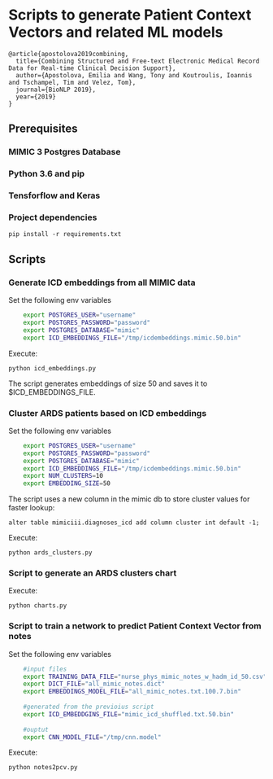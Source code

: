 # Scripts to generate Patient Context Vectors and related ML models

```
@article{apostolova2019combining,
  title={Combining Structured and Free-text Electronic Medical Record Data for Real-time Clinical Decision Support},
  author={Apostolova, Emilia and Wang, Tony and Koutroulis, Ioannis and Tschampel, Tim and Velez, Tom},
  journal={BioNLP 2019},
  year={2019}
}
```

## Prerequisites

### MIMIC 3 Postgres Database

### Python 3.6 and pip

### Tensforflow and Keras

### Project dependencies

`pip install -r requirements.txt`

## Scripts


### Generate ICD embeddings from all MIMIC data

Set the following env variables


```bash
    export POSTGRES_USER="username"
    export POSTGRES_PASSWORD="password"
    export POSTGRES_DATABASE="mimic"
    export ICD_EMBEDDINGS_FILE="/tmp/icdembeddings.mimic.50.bin"

```

Execute:

`python icd_embeddings.py`

The script generates embeddings of size 50 and saves it to $ICD_EMBEDDINGS_FILE.


### Cluster ARDS patients based on ICD embeddings


Set the following env variables

```bash
    export POSTGRES_USER="username"
    export POSTGRES_PASSWORD="password"
    export POSTGRES_DATABASE="mimic"
    export ICD_EMBEDDINGS_FILE="/tmp/icdembeddings.mimic.50.bin"
    export NUM_CLUSTERS=10
    export EMBEDDING_SIZE=50
```

The script uses a new column in the mimic db to store cluster values for faster lookup:

`
alter table mimiciii.diagnoses_icd add column cluster int default -1;
`

Execute:

`python ards_clusters.py`


### Script to generate an ARDS clusters chart

Execute:

`python charts.py`


### Script to train a network to predict Patient Context Vector from notes

Set the following env variables

```bash
    #input files 
    export TRAINING_DATA_FILE="nurse_phys_mimic_notes_w_hadm_id_50.csv"
    export DICT_FILE="all_mimic_notes.dict"
    export EMBEDDINGS_MODEL_FILE="all_mimic_notes.txt.100.7.bin"
    
    #generated from the previoius script
    export ICD_EMBEDDGINS_FILE="mimic_icd_shuffled.txt.50.bin"
    
    #ouptut
    export CNN_MODEL_FILE="/tmp/cnn.model"
```


Execute:

`python notes2pcv.py`

